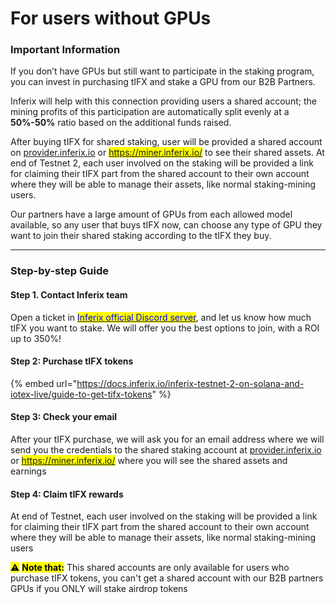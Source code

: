 # For users without GPUs

### Important Information

If you don’t have GPUs but still want to participate in the staking program, you can invest in purchasing tIFX and stake a GPU from our B2B Partners.&#x20;

Inferix will help with this connection providing users a shared account; the mining profits of this participation are automatically split evenly at a **50%-50%** ratio based on the additional funds raised.

After buying tIFX for shared staking, user will be provided a shared account on [provider.inferix.io](https://provider.inferix.io/) or <mark style="color:blue;">https://miner.inferix.io/</mark> to see their shared assets. At end of Testnet 2, each user involved on the staking will be provided a link for claiming their tIFX part from the shared account to their own account where they will be able to manage their assets, like normal staking-mining users.

Our partners have a large amount of GPUs from each allowed model available, so any user that buys tIFX now, can choose any type of GPU they want to join their shared staking according to the tIFX they buy.

***

### Step-by-step Guide

#### Step 1. **Contact Inferix team**

Open a ticket in [<mark style="color:blue;">Inferix official Discord server</mark>](https://discord.com/invite/NJvcWYcB9W), and let us know how much tIFX you want to stake. We will offer you the best options to join, with a ROI up to 350%!

#### **Step 2: Purchase tIFX tokens**

{% embed url="https://docs.inferix.io/inferix-testnet-2-on-solana-and-iotex-live/guide-to-get-tifx-tokens" %}

#### **Step 3: Check your email**

After your tIFX purchase, we will ask you for an email address where we will send you the credentials to the shared staking account at [provider.inferix.io](https://provider.inferix.io/) or <mark style="color:blue;">https://miner.inferix.io/</mark> where you will see the shared assets and earnings

#### **Step 4: Claim** tIFX rewards

At end of Testnet, each user involved on the staking will be provided a link for claiming their tIFX part from the shared account to their own account where they will be able to manage their assets, like normal staking-mining users

<mark style="background-color:yellow;">⚠️</mark> <mark style="background-color:yellow;"></mark><mark style="background-color:yellow;">**Note that:**</mark> This shared accounts are only available for users who purchase tIFX tokens, you can't get a shared account with our B2B partners GPUs if you ONLY will stake airdrop tokens
